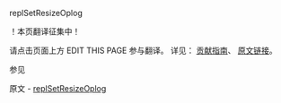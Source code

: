  replSetResizeOplog

 ！本页翻译征集中！

请点击页面上方 EDIT THIS PAGE 参与翻译。
详见：
[贡献指南]( https://github.com/JinMuInfo/MongoDB-Manual-zh/blob/master/CONTRIBUTING.md )、
[原文链接](  https://docs.mongodb.com/manual/reference/command/replSetResizeOplog/  )。

 参见

原文 - [replSetResizeOplog]( https://docs.mongodb.com/manual/reference/command/replSetResizeOplog/ )

